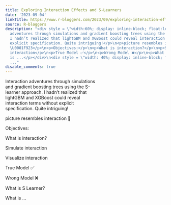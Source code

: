 ```yaml
---
title: Exploring Interaction Effects and S-Learners
date: '2023-09-04'
linkTitle: https://www.r-bloggers.com/2023/09/exploring-interaction-effects-and-s-learners/
source: R-bloggers
description: "<div style = \"width:60%; display: inline-block; float:left; \">\nInteraction
  adventures through simulations and gradient boosting trees using the S-learner approach.
  I hadn’t realized that lightGBM and XGBoost could reveal interaction terms without
  explicit specification. Quite intriguing!</p>\n<p>picture resembles interaction
  \U0001F923</p>\n<p>Objectives:</p>\n<p>What is interaction?</p>\n<p>Simulate interaction</p>\n<p>Visualize
  interaction</p>\n<p>True Model ✅</p>\n<p>Wrong Model ❌</p>\n<p>What is S Learner?</p>\n<p>What
  is ...</p></div>\n<div style = \"width: 40%; display: inline-block; float:right;\"></div>\n<d
  ..."
disable_comments: true
---
```

<div style = "width:60%; display: inline-block; float:left; ">
Interaction adventures through simulations and gradient boosting trees using the S-learner approach. I hadn’t realized that lightGBM and XGBoost could reveal interaction terms without explicit specification. Quite intriguing!</p>
<p>picture resembles interaction 🤣</p>
<p>Objectives:</p>
<p>What is interaction?</p>
<p>Simulate interaction</p>
<p>Visualize interaction</p>
<p>True Model ✅</p>
<p>Wrong Model ❌</p>
<p>What is S Learner?</p>
<p>What is ...</p></div>
<div style = "width: 40%; display: inline-block; float:right;"></div>
<d ...